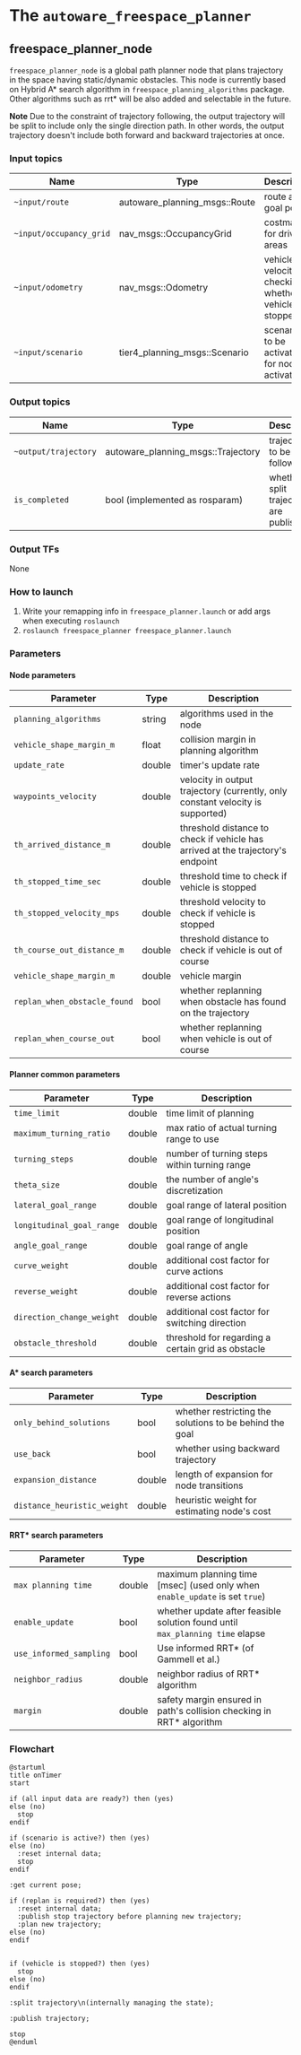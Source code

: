 # The `autoware_freespace_planner`

## freespace_planner_node

`freespace_planner_node` is a global path planner node that plans trajectory
in the space having static/dynamic obstacles. This node is currently based on
Hybrid A\* search algorithm in `freespace_planning_algorithms` package.
Other algorithms such as rrt\* will be also added and selectable in the future.

**Note**
Due to the constraint of trajectory following, the output trajectory will be split to include only the single direction path.
In other words, the output trajectory doesn't include both forward and backward trajectories at once.

### Input topics

| Name                    | Type                          | Description                                               |
| ----------------------- | ----------------------------- | --------------------------------------------------------- |
| `~input/route`          | autoware_planning_msgs::Route | route and goal pose                                       |
| `~input/occupancy_grid` | nav_msgs::OccupancyGrid       | costmap, for drivable areas                               |
| `~input/odometry`       | nav_msgs::Odometry            | vehicle velocity, for checking whether vehicle is stopped |
| `~input/scenario`       | tier4_planning_msgs::Scenario | scenarios to be activated, for node activation            |

### Output topics

| Name                 | Type                               | Description                                |
| -------------------- | ---------------------------------- | ------------------------------------------ |
| `~output/trajectory` | autoware_planning_msgs::Trajectory | trajectory to be followed                  |
| `is_completed`       | bool (implemented as rosparam)     | whether all split trajectory are published |

### Output TFs

None

### How to launch

1. Write your remapping info in `freespace_planner.launch` or add args when executing `roslaunch`
2. `roslaunch freespace_planner freespace_planner.launch`

### Parameters

#### Node parameters

| Parameter                    | Type   | Description                                                                     |
| ---------------------------- | ------ | ------------------------------------------------------------------------------- |
| `planning_algorithms`        | string | algorithms used in the node                                                     |
| `vehicle_shape_margin_m`     | float  | collision margin in planning algorithm                                          |
| `update_rate`                | double | timer's update rate                                                             |
| `waypoints_velocity`         | double | velocity in output trajectory (currently, only constant velocity is supported)  |
| `th_arrived_distance_m`      | double | threshold distance to check if vehicle has arrived at the trajectory's endpoint |
| `th_stopped_time_sec`        | double | threshold time to check if vehicle is stopped                                   |
| `th_stopped_velocity_mps`    | double | threshold velocity to check if vehicle is stopped                               |
| `th_course_out_distance_m`   | double | threshold distance to check if vehicle is out of course                         |
| `vehicle_shape_margin_m`     | double | vehicle margin                                                                  |
| `replan_when_obstacle_found` | bool   | whether replanning when obstacle has found on the trajectory                    |
| `replan_when_course_out`     | bool   | whether replanning when vehicle is out of course                                |

#### Planner common parameters

| Parameter                 | Type   | Description                                        |
| ------------------------- | ------ | -------------------------------------------------- |
| `time_limit`              | double | time limit of planning                             |
| `maximum_turning_ratio`   | double | max ratio of actual turning range to use           |
| `turning_steps`           | double | number of turning steps within turning range       |
| `theta_size`              | double | the number of angle's discretization               |
| `lateral_goal_range`      | double | goal range of lateral position                     |
| `longitudinal_goal_range` | double | goal range of longitudinal position                |
| `angle_goal_range`        | double | goal range of angle                                |
| `curve_weight`            | double | additional cost factor for curve actions           |
| `reverse_weight`          | double | additional cost factor for reverse actions         |
| `direction_change_weight` | double | additional cost factor for switching direction     |
| `obstacle_threshold`      | double | threshold for regarding a certain grid as obstacle |

#### A\* search parameters

| Parameter                   | Type   | Description                                             |
| --------------------------- | ------ | ------------------------------------------------------- |
| `only_behind_solutions`     | bool   | whether restricting the solutions to be behind the goal |
| `use_back`                  | bool   | whether using backward trajectory                       |
| `expansion_distance`        | double | length of expansion for node transitions                |
| `distance_heuristic_weight` | double | heuristic weight for estimating node's cost             |

#### RRT\* search parameters

<!-- cspell:ignore Gammell -->

| Parameter               | Type   | Description                                                                   |
| ----------------------- | ------ | ----------------------------------------------------------------------------- |
| `max planning time`     | double | maximum planning time [msec] (used only when `enable_update` is set `true`)   |
| `enable_update`         | bool   | whether update after feasible solution found until `max_planning time` elapse |
| `use_informed_sampling` | bool   | Use informed RRT\* (of Gammell et al.)                                        |
| `neighbor_radius`       | double | neighbor radius of RRT\* algorithm                                            |
| `margin`                | double | safety margin ensured in path's collision checking in RRT\* algorithm         |

### Flowchart

```plantuml
@startuml
title onTimer
start

if (all input data are ready?) then (yes)
else (no)
  stop
endif

if (scenario is active?) then (yes)
else (no)
  :reset internal data;
  stop
endif

:get current pose;

if (replan is required?) then (yes)
  :reset internal data;
  :publish stop trajectory before planning new trajectory;
  :plan new trajectory;
else (no)
endif


if (vehicle is stopped?) then (yes)
  stop
else (no)
endif

:split trajectory\n(internally managing the state);

:publish trajectory;

stop
@enduml
```
